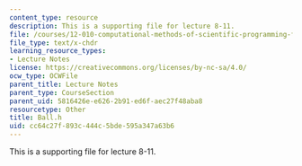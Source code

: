 ```yaml
---
content_type: resource
description: This is a supporting file for lecture 8-11.
file: /courses/12-010-computational-methods-of-scientific-programming-fall-2011/cc64c27f893c444c5bde595a347a63b6_Ball.h
file_type: text/x-chdr
learning_resource_types:
- Lecture Notes
license: https://creativecommons.org/licenses/by-nc-sa/4.0/
ocw_type: OCWFile
parent_title: Lecture Notes
parent_type: CourseSection
parent_uid: 5816426e-e626-2b91-ed6f-aec27f48aba8
resourcetype: Other
title: Ball.h
uid: cc64c27f-893c-444c-5bde-595a347a63b6
---
```

This is a supporting file for lecture 8-11.